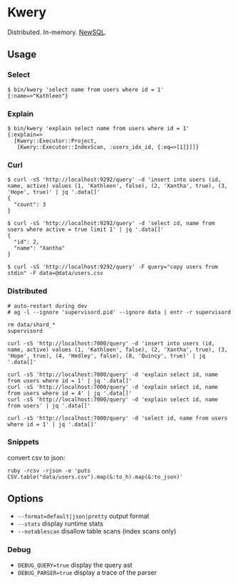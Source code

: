 # Kwery

Distributed. In-memory. [NewSQL](http://howfuckedismydatabase.com/nosql/).

## Usage

### Select

```
$ bin/kwery 'select name from users where id = 1'
{:name=>"Kathleen"}
```

### Explain

```
$ bin/kwery 'explain select name from users where id = 1'
{:explain=>
  [Kwery::Executor::Project,
   [Kwery::Executor::IndexScan, :users_idx_id, {:eq=>[1]}]]}
```

### Curl

```
$ curl -sS 'http://localhost:9292/query' -d 'insert into users (id, name, active) values (1, 'Kathleen', false), (2, 'Xantha', true), (3, 'Hope', true)' | jq '.data[]'
{
  "count": 3
}

$ curl -sS 'http://localhost:9292/query' -d 'select id, name from users where active = true limit 1' | jq '.data[]'
{
  "id": 2,
  "name": "Xantha"
}

$ curl -sS 'http://localhost:9292/query' -F query="copy users from stdin" -F data=@data/users.csv
```

### Distributed

```
# auto-restart during dev
# ag -l --ignore 'supervisord.pid' --ignore data | entr -r supervisord

rm data/shard_*
supervisord

curl -sS 'http://localhost:7000/query' -d 'insert into users (id, name, active) values (1, 'Kathleen', false), (2, 'Xantha', true), (3, 'Hope', true), (4, 'Hedley', false), (8, 'Quincy', true)' | jq '.data[]'

curl -sS 'http://localhost:7000/query' -d 'explain select id, name from users where id = 1' | jq '.data[]'
curl -sS 'http://localhost:7000/query' -d 'explain select id, name from users where id = 4' | jq '.data[]'
curl -sS 'http://localhost:7000/query' -d 'explain select id, name from users' | jq '.data[]'

curl -sS 'http://localhost:7000/query' -d 'select id, name from users where id = 1' | jq '.data[]'
```

### Snippets

convert csv to json:

```
ruby -rcsv -rjson -e 'puts CSV.table("data/users.csv").map(&:to_h).map(&:to_json)'
```

## Options

* `--format=default|json|pretty` output format
* `--stats` display runtime stats
* `--notablescan` disallow table scans (index scans only)

### Debug

* `DEBUG_QUERY=true` display the query ast
* `DEBUG_PARSER=true` display a trace of the parser
